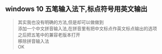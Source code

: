 ## windows 10 五笔输入法下,标点符号用英文输出
> 其实我也没有明确的方法,但是却可以做做到  
> 添加一个中文拼音输入法,在拼音里有把中文标点作英文标点输出的选项  
> 之后把五笔中的兼容老版本打开  
> 移除拼音输入法  
> OK
> 